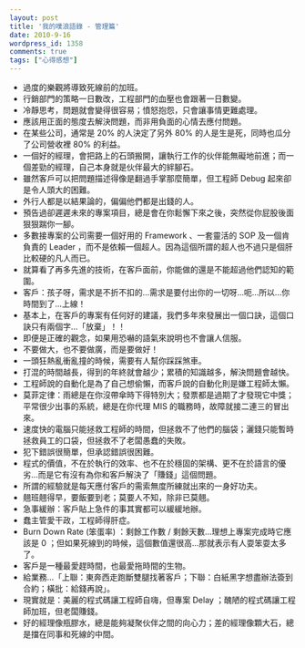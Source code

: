 ```yaml
---
layout: post
title: '我的噗浪語錄 - 管理篇'
date: 2010-9-16
wordpress_id: 1358
comments: true
tags: ["心得感想"]
---
```


<!--more-->

* 過度的樂觀將導致死線前的加班。
* 行銷部門的策略一日數改，工程部門的血壓也會跟著一日數變。
* 冷靜思考，問題就會變得很容易；憤怒抱怨，只會讓事情更難處理。
* 應該用正面的態度去解決問題，而非用負面的心情去應付問題。
* 在某些公司，通常是 20% 的人決定了另外 80% 的人是生是死，同時也瓜分了公司營收裡 80% 的利益。
* 一個好的經理，會把路上的石頭搬開，讓執行工作的伙伴能無礙地前進；而一個差勁的經理，自己本身就是伙伴最大的絆腳石。
* 雖然客戶可以把問題描述得像是翻過手掌那麼簡單，但工程師 Debug 起來卻是令人頭大的困難。
* 外行人都是以結果論的，偏偏他們都是出錢的人。
* 預告過卻遲遲未來的專案項目，總是會在你鬆懈下來之後，突然從你屁股後面狠狠踹你一腳。
* 多數接專案的公司需要一個好用的 Framework 、一套靈活的 SOP 及一個肯負責的 Leader ，而不是依賴一個超人。因為這個所謂的超人也不過只是個肝比較硬的凡人而已。
* 就算看了再多先進的技術，在客戶面前，你能做的還是不能超過他們認知的範圍。
* 客戶：孩子呀，需求是不折不扣的...需求是要付出你的一切呀...呃...所以...你時間到了...上線！
* 基本上，在客戶的專案有任何好的建議，我們多年來發展出一個口訣，這個口訣只有兩個字...「放棄」！！
* 即便是正確的觀念，如果用恐嚇的語氣來說明也不會讓人信服。
* 不要做大，也不要做廣，而是要做好！
* 一頭狂熱亂衝亂撞的時候，需要有人幫你踩踩煞車。
* 打混的時間越長，得到的年終就會越少；累積的知識越多，解決問題會越快。
* 工程師說的自動化是為了自己想偷懶，而客戶說的自動化則是嫌工程師太懶。
* 莫菲定律：雨總是在你沒帶傘時下得特別大；發票都是過期了才發現它中獎；平常很少出事的系統，總是在你代理 MIS 的職務時，故障就接二連三的冒出來。
* 速度快的電腦只能拯救工程師的時間，但拯救不了他們的腦袋；灑錢只能暫時拯救員工的口袋，但拯救不了老闆愚蠢的失敗。
* 犯下錯誤很簡單，但承認錯誤很困難。
* 程式的價值，不在於執行的效率、也不在於穩固的架構、更不在於語言的優劣...而是它有沒有為你和客戶解決了「賺錢」這個問題。
* 所謂的經驗就是每天應付客戶的需索無度所練就出來的一身好功夫。
* 翹班翹得早，要飯要到老；莫要人不知，除非已莫翹。
* 急事緩辦：客戶貼上急件的事其實都可以緩緩地辦。
* 蠢主管愛干政，工程師得肝症。
* Burn Down Rate (笨蛋率) ：剩餘工作數 / 剩餘天數...理想上專案完成時它應該是 0 ；但如果死線到的時候，這個數值還很高...那就表示有人耍笨耍太多了。
* 客戶是一種最愛趕時間，也最愛拖時間的生物。
* 給業務...「上聯：東奔西走跑斷雙腿找著客戶；下聯：白紙黑字想盡辦法簽到合約；橫批：給錢再說」。
* 現實就是：美麗的程式碼讓工程師自嗨，但專案 Delay ；醜陋的程式碼讓工程師加班，但老闆賺錢。
* 好的經理像瓶膠水，總是能夠凝聚伙伴之間的向心力；差的經理像顆大石，總是擋在同事和死線的中間。


